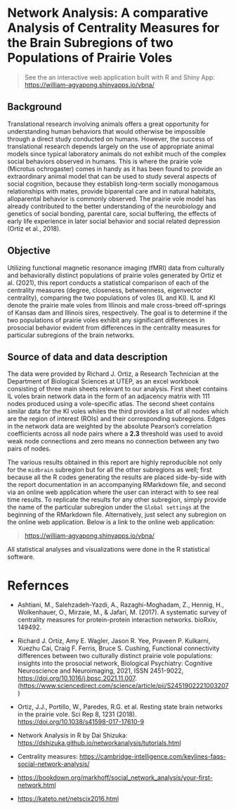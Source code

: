 
<!-- README.md is generated from README.Rmd. Please edit that file -->

# Network Analysis: A comparative Analysis of Centrality Measures for the Brain Subregions of two Populations of Prairie Voles

<!-- badges: start -->

<!-- badges: end -->

> See the an interactive web application built with R and Shiny App: <https://william-agyapong.shinyapps.io/vbna/>

## Background

Translational research involving animals offers a great opportunity for
understanding human behaviors that would otherwise be impossible through
a direct study conducted on humans. However, the success of
translational research depends largely on the use of appropriate animal
models since typical laboratory animals do not exhibit much of the
complex social behaviors observed in humans. This is where the prairie
vole (Microtus ochrogaster) comes in handy as it has been found to
provide an extraordinary animal model that can be used to study several
aspects of social cognition, because they establish long-term socially
monogamous relationships with mates, provide biparental care and in
natural habitats, alloparental behavior is commonly observed. The
prairie vole model has already contributed to the better understanding
of the neurobiology and genetics of social bonding, parental care,
social buffering, the effects of early life experience in later social
behavior and social related depression (Ortiz et al., 2018).

## Objective

Utilizing functional magnetic resonance imaging (fMRI) data from
culturally and behaviorally distinct populations of prairie voles
generated by Ortiz et al. (2021), this report conducts a statistical
comparison of each of the centrality measures (degree, closeness,
betweenness, eigenvector centrality), comparing the two populations of
voles (IL and KI). IL and KI denote the prairie male voles from Illinois
and male cross-breed off-springs of Kansas dam and Illinois sires,
respectively. The goal is to determine if the two populations of prairie
voles exhibit any significant differences in prosocial behavior evident
from differences in the centrality measures for particular subregions of
the brain networks.

<!-- Ortiz et. al (2021) found Illinois prairie males to be more sociable than KI males and differential connectivity accounts for differential expression of prosociality and aggression, I hypothesized that differences in some of the centrality measures for the midbrain subregion will definitely be observed. -->

<!-- ## Task:  -->

<!-- conduct a statistical comparison of each of the centrality measures (degree, closeness, betweenness, eigenvector centrality), comparing the two populations of voles (IL and KI). Use proper statistical methodology and terminology. Justify your statistical approach by citing relevant assumptions, parametric assumptions, or violations. Visualize the graph effectively to make the information as easy to read as possible. -->

## Source of data and data description

The data were provided by Richard J. Ortiz, a Research Technician at the
Department of Biological Sciences at UTEP, as an excel workbook
consisting of three main sheets relevant to our analysis. First sheet
contains IL voles brain network data in the form of an adjacency matrix
with 111 nodes produced using a vole-specific atlas. The second sheet
contains similar data for the KI voles whiles the third provides a list
of all nodes which are the region of interest (ROIs) and their
corresponding subregions. Edges in the network data are weighted by the
absolute Pearson’s correlation coefficients across all node pairs where
a **2.3** threshold was used to avoid weak node connections and zero
means no connection between any two pairs of nodes.

The various results obtained in this report are highly reproducible not
only for the `midbrain` subregion but for all the other subregions as
well; first because all the R codes generating the results are placed
side-by-side with the report documentation in an accompanying RMarkdown
file, and second via an online web application where the user can
interact with to see real time results. To replicate the results for any
other subregion, simply provide the name of the particular subregion
under the `Global settings` at the beginning of the RMarkdown file.
Alternatively, just select any subregion on the online web application.
Below is a link to the online web application:

> <https://william-agyapong.shinyapps.io/vbna/>

All statistical analyses and visualizations were done in the R
statistical software.

# Refernces

  - Ashtiani, M., Salehzadeh-Yazdi, A., Razaghi-Moghadam, Z., Hennig,
    H., Wolkenhauer, O., Mirzaie, M., & Jafari, M. (2017). A systematic
    survey of centrality measures for protein-protein interaction
    networks. bioRxiv, 149492.

  - Richard J. Ortiz, Amy E. Wagler, Jason R. Yee, Praveen P. Kulkarni,
    Xuezhu Cai, Craig F. Ferris, Bruce S. Cushing, Functional
    connectivity differences between two culturally distinct prairie
    vole populations: insights into the prosocial network, Biological
    Psychiatry: Cognitive Neuroscience and Neuroimaging, 2021, ISSN
    2451-9022, <https://doi.org/10.1016/j.bpsc.2021.11.007>.
    (<https://www.sciencedirect.com/science/article/pii/S2451902221003207>)

  - Ortiz, J.J., Portillo, W., Paredes, R.G. et al. Resting state brain
    networks in the prairie vole. Sci Rep 8, 1231 (2018).
    <https://doi.org/10.1038/s41598-017-17610-9>

  - Network Analysis in R by Dai Shizuka:
    <https://dshizuka.github.io/networkanalysis/tutorials.html>

  - Centrality measures:
    <https://cambridge-intelligence.com/keylines-faqs-social-network-analysis/>

  - <https://bookdown.org/markhoff/social_network_analysis/your-first-network.html>

  - <https://kateto.net/netscix2016.html>

